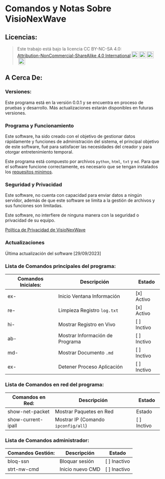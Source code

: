 <!--
 Yb    dP 88 .dP"Y8 88  dP"Yb  88b 88 888888 Yb  dP Yb        dP    db    Yb    dP 888888 
  Yb  dP  88 `Ybo." 88 dP   Yb 88Yb88 88__    YbdP   Yb  db  dP    dPYb    Yb  dP  88__   
   YbdP   88 o.`Y8b 88 Yb   dP 88 Y88 88""    dPYb    YbdPYbdP    dP__Yb    YbdP   88""   
    YP    88 8bodP' 88  YbodP  88  Y8 888888 dP  Yb    YP  YP    dP""""Yb    YP    888888 


 Program: VisioNexWave
 Supportes by: FvhirNex
-->

# Comandos y Notas Sobre VisioNexWave

## Licencias:

<!--Programa Oficial está ubicado públicamente en [Github](https://github.com "Github Sitio Oficial").-->

><p xmlns:cc="http://creativecommons.org/ns#" >Este trabajo está bajo la licencia  CC BY-NC-SA 4.0: <a href="http://creativecommons.org/licenses/by-nc-sa/4.0/?ref=chooser-v1" target="_blank" rel="license noopener noreferrer" style="display:inline-block;">Attribution-NonCommercial-ShareAlike 4.0 International<img style="height:22px!important;margin-left:3px;vertical-align:text-bottom;" src="https://mirrors.creativecommons.org/presskit/icons/cc.svg?ref=chooser-v1"><img style="height:22px!important;margin-left:3px;vertical-align:text-bottom;" src="https://mirrors.creativecommons.org/presskit/icons/by.svg?ref=chooser-v1"><img style="height:22px!important;margin-left:3px;vertical-align:text-bottom;" src="https://mirrors.creativecommons.org/presskit/icons/nc.svg?ref=chooser-v1"><img style="height:22px!important;margin-left:3px;vertical-align:text-bottom;" src="https://mirrors.creativecommons.org/presskit/icons/sa.svg?ref=chooser-v1"></a></p>

## A Cerca De:

### __Versiones:__

Este programa está en la versión 0.0.1 y se encuentra en proceso de pruebas y desarrollo. Más actualizaciones estarán disponibles en futuras versiones.

### __Programa y Funcionamiento__

Este software, ha sido creado con el objetivo de gestionar datos rápidamente y funciones de administración del sistema, el principal objetivo de este software, fué para satisfacer las necesidades del creador y para otorgar entretenimiento temporal.


Este programa está compuesto por archivos `python`, `html`, `txt` y `md`.
Para que el software funcione correctamente, es necesario que se tengan instalados los [requesitos minimos](ABOUT/dependeny.txt).

### __Seguridad y Privacidad__

Este software, no cuenta con capacidad para enviar datos a ningún servidor, además de que este software se limita a la gestión de archivos y sus funciones son limitadas.

Este software, no interfiere de ninguna manera con la seguridad o privacidad de su equipo.

[Política de Privacidad de VisioNexWave](ABOUT/politica_privacidad.md)


### __Actualizaciones__

Última actualización del software [29/09/2023]

### Lista de Comandos principales del programa:

| Comandos Iniciales: | Descripción | Estado |
|----------|----------|----------|
| ex-    | Inicio Ventana Información   | [x] Activo   |
| re-    | Limpieza Registro `log.txt`   | [x] Activo   |
| hi-    | Mostrar Registro en Vivo   | [ ] Inctivo   |
| ab-    | Mostrar Información de Programa   | [ ] Inctivo   |
| md-    | Mostrar Documento `.md`  | [ ] Inctivo   |
| ex-    | Detener Proceso Aplicación   | [ ] Inctivo   |

### Lista de Comandos en red del programa:

| Comandos en Red: | Descripción | Estado |
|----------|----------|----------|
| show-net-packet    | Mostrar Paquetes en Red   | Estado   |
| show-current-ipall    | Mostrar IP (Comando `ipconfig/all`)   | [ ] Inctivo   |

### Lista de Comandos administrador:

| Comandos Gestión: | Descripción | Estado |
|----------|----------|----------|
| bloq-ssn     | Bloquar sesión | [ ] Inactivo    |
| strt-nw-cmd     | Inicio nuevo CMD | [ ] Inactivo    |
